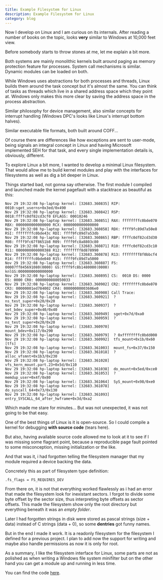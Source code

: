 ```yaml
---
title: Example Filesystem for Linux
description: Example Filesystem for Linux
category: blog
---
```


Now I develop on Linux and I am curious on its internals. After reading a number of books on the topic, looks **very** similar to Windows at 10,000 feet view.

Before somebody starts to throw stones at me, let me explain a bit more.

Both systems are mainly monolithic kernels built around paging as memory protection feature for processes. System call mechanisms is similar. Dynamic modules can be loaded on both. 

While Windows uses abstractions for both processes and threads, Linux builds them around the task concept but it's almost the same. You can think of tasks as threads which live in a shared address space which they point at. Windows only makes this more clear by saving the address space in the process abstraction.

Similar philosophy for device management, also similar concepts for interrupt handling (Windows DPC's looks like Linux's interrupt bottom halves).

Similar executable file formats, both built around COFF...

Of course there are differences like how exceptions are sent to user-mode, being signals an integral concept in Linux and having Microsoft implemented SEH for that task, and every single implementation details is, obviously, different.

To explore Linux a bit more, I wanted to develop a minimal Linux filesystem. That would allow me to build kernel modules and play with the interfaces for filesystems as well as dig a bit deeper in Linux.

Things started bad, not gonna say otherwise. The first module I compiled and launched made the kernel pagefault with a stacktrace as beautiful as this:

```
Nov 29 19:32:08 hp-laptop kernel: [32683.360835] RIP: 0010:sget_userns+0x3ed/0x490
Nov 29 19:32:08 hp-laptop kernel: [32683.360842] RSP: 0018:ffffc0df82cd3cf0 EFLAGS: 00010246
Nov 29 19:32:08 hp-laptop kernel: [32683.360851] RAX: ffffffffc0bde070 RBX: 0000000000000000 RCX: 0000000000000000
Nov 29 19:32:08 hp-laptop kernel: [32683.360858] RDX: ffff9fc89d7a50e8 RSI: ffffffffc0bde43c RDI: ffff9fc89d7a53db
Nov 29 19:32:08 hp-laptop kernel: [32683.360865] RBP: ffffc0df82cd3d30 R08: ffff9fc67f8651b8 R09: ffff9fc8a8803c80
Nov 29 19:32:08 hp-laptop kernel: [32683.360871] R10: ffffc0df82cd3c10 R11: 0000000000000388 R12: ffffffff8d878990
Nov 29 19:32:08 hp-laptop kernel: [32683.360878] R13: ffffffff8f0bbcf4 R14: ffffffffc0bde040 R15: ffff9fc89d7a5000
Nov 29 19:32:08 hp-laptop kernel: [32683.360887] FS:  00007ff845691080(0000) GS:ffff9fc8b1480000(0000) knlGS:0000000000000000
Nov 29 19:32:08 hp-laptop kernel: [32683.360895] CS:  0010 DS: 0000 ES: 0000 CR0: 0000000080050033
Nov 29 19:32:08 hp-laptop kernel: [32683.360902] CR2: ffffffffc0bde070 CR3: 00000001ed784002 CR4: 00000000003606e0
Nov 29 19:32:08 hp-laptop kernel: [32683.360908] Call Trace:
Nov 29 19:32:08 hp-laptop kernel: [32683.360921]  ? ns_test_super+0x20/0x20
Nov 29 19:32:08 hp-laptop kernel: [32683.360937]  ? set_bdev_super+0x40/0x40
Nov 29 19:32:08 hp-laptop kernel: [32683.360949]  sget+0x7d/0xa0
Nov 29 19:32:08 hp-laptop kernel: [32683.360959]  ? ns_test_super+0x20/0x20
Nov 29 19:32:08 hp-laptop kernel: [32683.360970]  mount_bdev+0x117/0x290
Nov 29 19:32:08 hp-laptop kernel: [32683.360979]  ? 0xffffffffc0bdd000
Nov 29 19:32:08 hp-laptop kernel: [32683.360992]  tfs_mount+0x1b/0x60 [tfs]
Nov 29 19:32:08 hp-laptop kernel: [32683.361003]  mount_fs+0x37/0x150
Nov 29 19:32:08 hp-laptop kernel: [32683.361018]  ? alloc_vfsmnt+0x1b3/0x230
Nov 29 19:32:08 hp-laptop kernel: [32683.361028]  vfs_kern_mount.part.23+0x5d/0x110
Nov 29 19:32:08 hp-laptop kernel: [32683.361038]  do_mount+0x5ed/0xce0
Nov 29 19:32:08 hp-laptop kernel: [32683.361053]  ? memdup_user+0x4f/0x80
Nov 29 19:32:08 hp-laptop kernel: [32683.361064]  SyS_mount+0x98/0xe0
Nov 29 19:32:08 hp-laptop kernel: [32683.361078]  do_syscall_64+0x73/0x130
Nov 29 19:32:08 hp-laptop kernel: [32683.361093]  entry_SYSCALL_64_after_hwframe+0x3d/0xa2
```

Which made me stare for minutes... But was not unexpected, it was not going to be that easy.

One of the best things of Linux is it is open-source. So I could compile a kernel for debugging **with source code** (tears here).

But also, having available source code allowed me to look at it to see if I was missing some flagrant point, because a reproducible page fault pointed to some misconception, missing initialization or the like.

And that was it, i had forgotten telling the filesystem manager that my module required a device backing the data.

Concretely this as part of filesystem type definition:
```
.fs_flags = FS_REQUIRES_DEV
```

From there on, it is not that everything worked flawlessly as i had an error that made the filesystem look for inexistant sectors. I forgot to divide some byte offset by the sector size, thus interpreting byte offsets as sector offsets. This made the filesystem show only the root directory but everything beneath it was an *empty folder*.

Later I had forgotten strings in disk were stored as pascal strings (size + data) instead of C strings (data + 0), so some **dentries** got funny names.

But in the end I made it work. It is a readonly filesystem for the filesystem I defined for a previous project. I plan to add now the support for writing and maybe also handle permissions as now it is only for root.

As a summary, I like the filesystem interface for Linux, some parts are not as polished as when writing a Windows file system minifilter but on the other hand you can get a module up and running in less time.

You can find the code [here](https://github.com/yandroskaos/tfs).

